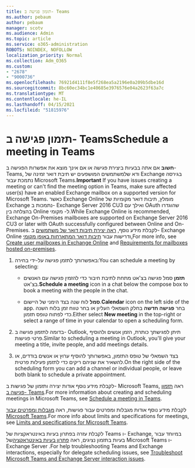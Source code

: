 ```yaml
---
title: תזמון פגישה ב- Teams
ms.author: pebaum
author: pebaum
manager: scotv
ms.audience: Admin
ms.topic: article
ms.service: o365-administration
ROBOTS: NOINDEX, NOFOLLOW
localization_priority: Normal
ms.collection: Adm_O365
ms.custom:
- "2678"
- "9000736"
ms.openlocfilehash: 76921d4111f8e5f268ea5a2196e0a209b5dbe16d
ms.sourcegitcommit: 8bc60ec34bc1e40685e3976576e04a2623f63a7c
ms.translationtype: MT
ms.contentlocale: he-IL
ms.lasthandoff: 04/15/2021
ms.locfileid: "51815976"
---
```

# <a name="schedule-a-meeting-in-teams"></a><span data-ttu-id="04f05-102">תזמון פגישה ב- Teams</span><span class="sxs-lookup"><span data-stu-id="04f05-102">Schedule a meeting in Teams</span></span>

<span data-ttu-id="04f05-103">**חשוב** אם אתה בבעיות ביצירת פגישה או אם אינך מוצא את אפשרות הפגישה ב- Teams, ודא שלמשתמשים המושפעים יש תיבת דואר זמינה של Exchange בגירסה נתמכת עבור Microsoft Teams.</span><span class="sxs-lookup"><span data-stu-id="04f05-103">**Important** If you have issues creating a meeting or can't find the meeting option in Teams, make sure affected user(s) have an enabled Exchange mailbox on a supported version for Microsoft Teams.</span></span> <span data-ttu-id="04f05-104">כאשר Exchange Online מומלץ, תיבות דואר מקומיות של Exchange נתמכות ב- Exchange Server 2016 CU3 ואילך עם OAuth שהוגדרו בהצלחה בין Online ל- מקומי.</span><span class="sxs-lookup"><span data-stu-id="04f05-104">While Exchange Online is recommended, Exchange On-Premises mailboxes are supported on Exchange Server 2016 CU3 or later with OAuth successfully configured between Online and On-Premises.</span></span> <span data-ttu-id="04f05-105">לקבלת מידע נוסף, [ראה יצירת תיבות דואר של משתמשים](https://docs.microsoft.com/exchange/recipients-in-exchange-online/create-user-mailboxes) ב- Exchange Online ודרישות עבור [תיבות דואר המתארחות באופן מקומי.](https://docs.microsoft.com/microsoftteams/exchange-teams-interact#requirements-for-mailboxes-hosted-on-premises)</span><span class="sxs-lookup"><span data-stu-id="04f05-105">For more info, see [Create user mailboxes in Exchange Online](https://docs.microsoft.com/exchange/recipients-in-exchange-online/create-user-mailboxes) and [Requirements for mailboxes hosted on-premises](https://docs.microsoft.com/microsoftteams/exchange-teams-interact#requirements-for-mailboxes-hosted-on-premises).</span></span> 

1. <span data-ttu-id="04f05-106">באפשרותך לתזמן פגישה על-ידי בחירה:</span><span class="sxs-lookup"><span data-stu-id="04f05-106">You can schedule a meeting by selecting:</span></span>

    - <span data-ttu-id="04f05-107">**תזמן** סמל פגישה בצ'אט מתחת לתיבת חיבור כדי להזמין פגישה עם האנשים בצ'אט.</span><span class="sxs-lookup"><span data-stu-id="04f05-107">**Schedule a meeting** icon in a chat below the compose box to book a meeting with the people in the chat.</span></span>

    - <span data-ttu-id="04f05-108">**סמל** לוח שנה בצד הימני של היישום.</span><span class="sxs-lookup"><span data-stu-id="04f05-108">**Calendar** icon on the left side of the app.</span></span> <span data-ttu-id="04f05-109">בחר **פגישה חדשה** בחלק השמאלי העליון או בחר טווח זמן בלוח השנה כדי לפתוח טופס תזמון.</span><span class="sxs-lookup"><span data-stu-id="04f05-109">Either select **New meeting** in the top-right or select a range of time in your calendar to open a scheduling form.</span></span>

2. <span data-ttu-id="04f05-110">בדומה לתזמון פגישה ב- Outlook, תיתן לפגישתך כותרת, הזמן אנשים ולהוסיף פרטי פגישות.</span><span class="sxs-lookup"><span data-stu-id="04f05-110">Similar to scheduling a meeting in Outlook, you'll give your meeting a title, invite people, and add meetings details.</span></span>

3. <span data-ttu-id="04f05-111">בצד השמאלי של טופס התזמון, באפשרותך להוסיף ערוץ או אנשים בודדים, או להשאיר את שניהם ריקים כדי לתזמן פעילות פרטית.</span><span class="sxs-lookup"><span data-stu-id="04f05-111">On the right side of the scheduling form you can add a channel or individual people, or leave both blank to schedule a private appointment.</span></span>

<span data-ttu-id="04f05-112">לקבלת מידע נוסף אודות יצירה ותזמון של פגישות ב- Microsoft Teams, ראה [תזמון פגישה ב- Teams](https://support.office.com/article/Schedule-a-meeting-in-Teams-943507a9-8583-4c58-b5d2-8ec8265e04e5).</span><span class="sxs-lookup"><span data-stu-id="04f05-112">For more information about creating and scheduling meetings in Microsoft Teams, see [Schedule a meeting in Teams](https://support.office.com/article/Schedule-a-meeting-in-Teams-943507a9-8583-4c58-b5d2-8ec8265e04e5).</span></span>

<span data-ttu-id="04f05-113">לקבלת מידע נוסף אודות מגבלות ומפרטים עבור פגישות, ראה [מגבלות ומפרטים עבור Microsoft Teams](https://docs.microsoft.com/microsoftteams/limits-specifications-teams#meetings-and-calls).</span><span class="sxs-lookup"><span data-stu-id="04f05-113">For more info about limits and specifications for meetings, see [Limits and specifications for Microsoft Teams](https://docs.microsoft.com/microsoftteams/limits-specifications-teams#meetings-and-calls).</span></span>

<span data-ttu-id="04f05-114">לקבלת עזרה בפתרון בעיות באינטראקציות של Teams ו- Exchange, במיוחד עבור בעיות בתזמון נציגים, ראה [פתרון בעיות באינטראקציה](https://docs.microsoft.com/microsoftteams/troubleshoot/known-issues/teams-exchange-interaction-issue)של Microsoft Teams ו- Exchange Server .</span><span class="sxs-lookup"><span data-stu-id="04f05-114">For help troubleshooting Teams and Exchange interactions, especially for delegate scheduling issues, see [Troubleshoot Microsoft Teams and Exchange Server interaction issues](https://docs.microsoft.com/microsoftteams/troubleshoot/known-issues/teams-exchange-interaction-issue).</span></span>